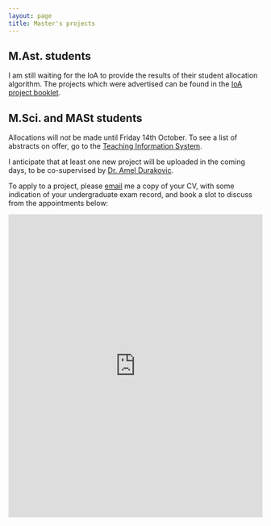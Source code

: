 ```yaml
---
layout: page 
title: Master's projects 
---
```

<body class="sph5">
<h2>
M.Ast. students 
</h2>
<p>
I am still waiting for the IoA to provide the results of their student allocation algorithm. The projects which were advertised can be found in the <a href="https://www.astro.phy.cam.ac.uk/">IoA project booklet</a>.
</p>
<h2>
M.Sci. and MASt students 
</h2>
<p>
Allocations will not be made until Friday 14th October. To see a list of abstracts on offer, go to the <a href="https://www-teach.phy.cam.ac.uk/students/courses/projects/100">Teaching Information System</a>.
</p>
<p>
I anticipate that at least one new project will be uploaded in the coming days, to be co-supervised by <a href="https://www.fzu.cz/en/people/amel-durakovic-phd">Dr. Amel Durakovic</a>.
</p>
<p>
To apply to a project, please <a href="wb263@cam.ac.uk">email</a> me a copy of your CV, with some indication of your undergraduate exam record, and book a slot to discuss from the appointments below:
</p>
<!-- Google Calendar Appointment Scheduling begin -->
<iframe src="https://calendar.google.com/calendar/appointments/schedules/AcZssZ1obNPpHtbCcAf54KFNqb2GrAent8NdPDVkIlsz90WBvds-_D3W0_XtBCCDQDZ7Hj_-aYp-5UjF?gv=true" style="border: 0" width="100%" height="600" frameborder="0"></iframe>
<!-- end Google Calendar Appointment Scheduling -->
</body>

